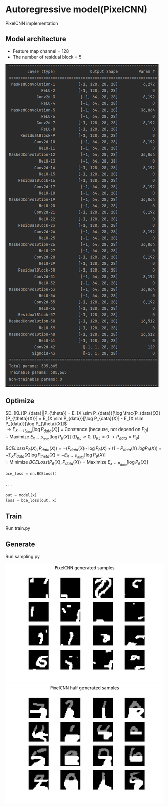 # Autoregressive model(PixelCNN)
PixelCNN implementation

## Model architecture
* Feature map channel = 128
* The number of residual block = 5

![](./assets/PixelCNN.png)

## Optimize
$D_{KL}(P_{data}||P_{\theta}) = E_{X \sim P_{data}}[\log \frac{P_{data}(X)}{P_{\theta}(X)}] = E_{X \sim P_{data}}[\log P_{data}(X)] - E_{X \sim P_{data}}[\log P_{\theta}(X)]$   
$\to E_{X \sim P_{data}}[\log P_{data}(X)]$ = Constance (because, not depend on $P_{\theta}$)   
$\therefore$ Maximize $E_{x \sim P_{data}}[\log P_{\theta}(X)]$ ($D_{KL} \ge 0$, $D_{KL} = 0 \to P_{data} = P_{\theta}$)

$BCELoss(P_{\theta}(X), P_{data}(X)) = -(P_{data}(X)\cdot\log P_{\theta}(X) + (1 - P_{data}(X)\ logP_{\theta}(X))$
= $-\sum_XP_{data}(X)\log P_{theta}(X) = -E_{X \sim P_{data}}[\log P_{\theta}(X)]$   
$\therefore$ Minimize $BCELoss(P_{\theta}(X), P_{data}(X))$ = Maximize $E_{x \sim P_{data}}[\log P_{\theta}(X)]$
```python
bce_loss = nn.BCELoss()

...

out = model(x)
loss = bce_loss(out, x)
```
## Train
Run train.py


## Generate
Run sampling.py

![](./assets/pixelCNN_generate.png)
![](./assets/pixelCNN_half_generate.png)

